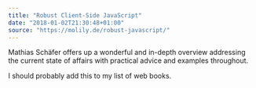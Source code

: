 ```yaml
---
title: "Robust Client-Side JavaScript"
date: "2018-01-02T21:30:48+01:00"
source: "https://molily.de/robust-javascript/"
---
```


Mat​hia⁠s S​chäf⁠er offers up a wonderful and in-depth overview addressing the current state of affairs with practical advice and examples throughout.

I should probably add this to my list of web books.
